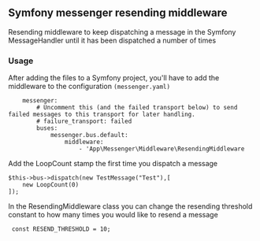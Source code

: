 ## Symfony messenger resending middleware
Resending middleware to keep dispatching a message in the Symfony MessageHandler until it has been dispatched 
a number of times

### Usage

After adding the files to a Symfony project, you'll have to add the middleware to the configuration `(messenger.yaml)`
```framework:
    messenger:
        # Uncomment this (and the failed transport below) to send failed messages to this transport for later handling.
        # failure_transport: failed
        buses:
            messenger.bus.default:
                middleware:
                    - 'App\Messenger\Middleware\ResendingMiddleware
```
    
Add the LoopCount stamp the first time you dispatch a message

    $this->bus->dispatch(new TestMessage("Test"),[
        new LoopCount(0)
    ]);

In the ResendingMiddleware class you can change the resending threshold constant to how many times you would like to resend a message

``  const RESEND_THRESHOLD = 10; ``  

